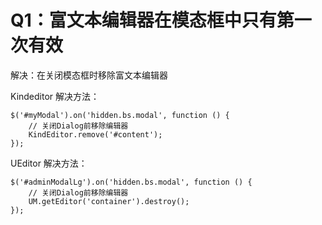 # Q1：富文本编辑器在模态框中只有第一次有效

解决：在关闭模态框时移除富文本编辑器

Kindeditor 解决方法：

    $('#myModal').on('hidden.bs.modal', function () {
        // 关闭Dialog前移除编辑器
        KindEditor.remove('#content');
    });

UEditor 解决方法：

    $('#adminModalLg').on('hidden.bs.modal', function () {
        // 关闭Dialog前移除编辑器
        UM.getEditor('container').destroy();
    });
